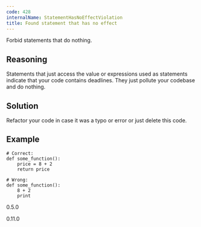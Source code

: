 ```yaml
---
code: 428
internalName: StatementHasNoEffectViolation
title: Found statement that has no effect
---
```


Forbid statements that do nothing.

## Reasoning
Statements that just access the value or expressions used as
statements indicate that your code contains deadlines. They just
pollute your codebase and do nothing.

## Solution
Refactor your code in case it was a typo or error or just delete
this code.

## Example

    # Correct:
    def some_function():
        price = 8 + 2
        return price
    
    # Wrong:
    def some_function():
        8 + 2
        print

<div class="versionadded">

0.5.0

</div>

<div class="versionchanged">

0.11.0

</div>